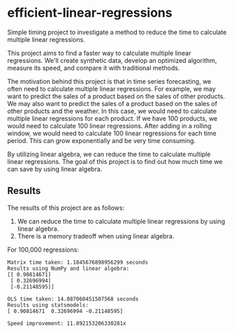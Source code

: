 # efficient-linear-regressions

Simple timing project to investigate a method to reduce the time to calculate multiple linear regressions.

This project aims to find a faster way to calculate multiple linear regressions. We'll create synthetic data, develop an optimized algorithm, measure its speed, and compare it with traditional methods.

The motivation behind this project is that in time series forecasting, we often need to calculate multiple linear regressions. For example, we may want to predict the sales of a product based on the sales of other products. We may also want to predict the sales of a product based on the sales of other products and the weather. In this case, we would need to calculate multiple linear regressions for each product. If we have 100 products, we would need to calculate 100 linear regressions. After adding in a rolling window, we would need to calculate 100 linear regressions for each time period. This can grow exponentially and be very time consuming.

By utilizing linear algebra, we can reduce the time to calculate multiple linear regressions. The goal of this project is to find out how much time we can save by using linear algebra.

## Results

The results of this project are as follows:

1. We can reduce the time to calculate multiple linear regressions by using linear algebra.
2. There is a memory tradeoff when using linear algebra.

For 100,000 regressions:

``` shell
Matrix time taken: 1.1845676898956299 seconds
Results using NumPy and linear algebra:
[[ 0.90814671]
 [ 0.32696994]
 [-0.21148595]]

OLS time taken: 14.087060451507568 seconds
Results using statsmodels:
[ 0.90814671  0.32696994 -0.21148595]

Speed improvement: 11.892153206330281x
```
